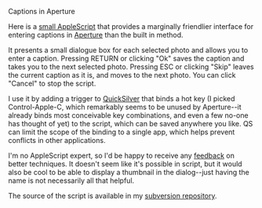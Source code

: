 Captions in Aperture

Here is a [small AppleScript][4] that provides a marginally friendlier
interface for entering captions in [Aperture][1] than the built in
method.

It presents a small dialogue box for each selected photo and allows
you to enter a caption. Pressing RETURN or clicking "Ok" saves the
caption and takes you to the next selected photo. Pressing ESC or
clicking "Skip" leaves the current caption as it is, and moves to the
next photo. You can click "Cancel" to stop the script.

I use it by adding a trigger to [QuickSilver][5] that binds a hot key
(I picked Control-Apple-C, which remarkably seems to be unused by
Aperture--it already binds most conceivable key combinations, and even
a few no-one has thought of yet) to the script, which can be saved
anywhere you like. QS can limit the scope of the binding to a single
app, which helps prevent conflicts in other applications.

I'm no AppleScript expert, so I'd be happy to receive any
[feedback](mailto:mrowe@mojain.com) on better techniques. It doesn't
seem like it's possible in script, but it would also be cool to be
able to display a thumbnail in the dialog--just having the name is not
necessarily all that helpful.

The source of the script is available in my [subversion repository][4].

[1]: http://www.apple.com/aperture/
[2]: http://gallery.therowes.id.au/
[3]: http://photo.mojain.com/
[4]: http://svn.mojain.com/svn/pub/projects/mac_hacks/ApertureCaptions/
[5]: http://quicksilver.blacktree.com/
